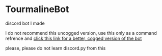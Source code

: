 # TourmalineBot

discord bot I made

I do not recommend this uncogged version, use this only as a command refrence and [click this link for a better, cogged version of the bot](https://www.github.com/dhoru/TourmalineBot_rewrite)

please, please do not learn discord.py from this
